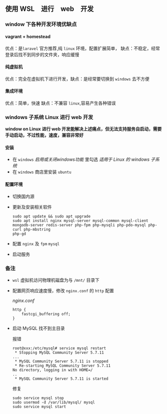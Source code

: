 ## 使用 WSL　进行　web　开发

### window 下各种开发环境优缺点

#### vagrant + homestead

优点：是`laravel` 官方推荐,纯 `linux` 环境，配置扩展简单， 缺点：不稳定，经常登录后找不到同步的文件夹，响应缓慢

#### 纯虚拟机

优点：完全在虚拟机下进行开发，缺点：是经常要切换到 `windows` 去不方便

#### 集成环境

优点：简单，快速 缺点：不兼容 `linux`,容易产生各种错误

### windows 子系统 Linux 进行 web 开发

**window on Linux 进行 web 开发能解决上述痛点，但无法支持服务自启动，需要手动启动，不过性能，速度，兼容非常好**

#### 安装

* 在 `windows` *启用或关闭windows功能* 里勾选 *适用于 Linux 的 windows 子系统* 
* 在 `windows` 商店里安装 `ubuntu`

#### 配置环境

* 切换国内源

* 更新及安装相关软件

  ```shell
  sudo apt update && sudo apt upgrade 
  sudo apt install nginx mysql-server mysql-common mysql-client mongodb-server redis-server php-fpm php-mysqli php-pdo-mysql php-curl php-mbstring
  php-gd
  ```

* 配置 `nginx` 及 `fpm` `mysql`

* 启动服务

### 备注

* `wsl` 虚拟机访问物理机磁盘为与 `/mnt/` 目录下

* 配置网页响应速度慢，修改 `nginx.conf` 的 `http` 配置

  *nginx.conf*

  ```nginx
  http {
      fastcgi_buffering off;
  }
  ```

* 启动 MySQL 找不到主目录

  报错

  ```
  root@xxx:/etc/mysql# service mysql restart
   * Stopping MySQL Community Server 5.7.11
  ...
   * MySQL Community Server 5.7.11 is stopped
   * Re-starting MySQL Community Server 5.7.11
  No directory, logging in with HOME=/
  ..
   * MySQL Community Server 5.7.11 is started
  ```

  修复

  ```shell
  sudo service mysql stop
  sudo usermod -d /var/lib/mysql/ mysql
  sudo service mysql start
  ```



